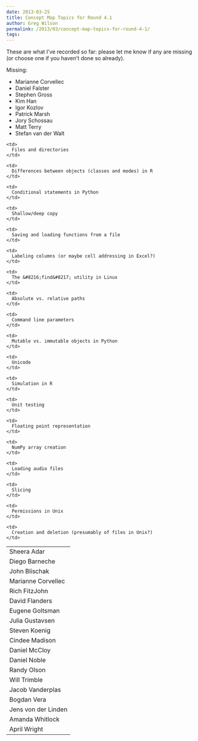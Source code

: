 ```yaml
---
date: 2013-03-25
title: Concept Map Topics for Round 4.1
author: Greg Wilson
permalink: /2013/03/concept-map-topics-for-round-4-1/
tags:
---
```

These are what I&#8217;ve recorded so far: please let me know if any are missing (or choose one if you haven&#8217;t done so already).

Missing:

*   Marianne Corvellec
*   Daniel Falster
*   Stephen Gross
*   Kim Han
*   Igor Kozlov
*   Patrick Marsh
*   Jory Schossau
*   Matt Terry
*   Stefan van der Walt

<table>
  <tr>
    <td>
      Sheera Adar
    </td>
    
    <td>
      Files and directories
    </td>
  </tr>
  
  <tr>
    <td>
      Diego Barneche
    </td>
    
    <td>
      Differences between objects (classes and modes) in R
    </td>
  </tr>
  
  <tr>
    <td>
      John Blischak
    </td>
    
    <td>
      Conditional statements in Python
    </td>
  </tr>
  
  <tr>
    <td>
      Marianne Corvellec
    </td>
    
    <td>
      Shallow/deep copy
    </td>
  </tr>
  
  <tr>
    <td>
      Rich FitzJohn
    </td>
    
    <td>
      Saving and loading functions from a file
    </td>
  </tr>
  
  <tr>
    <td>
      David Flanders
    </td>
    
    <td>
      Labeling columns (or maybe cell addressing in Excel?)
    </td>
  </tr>
  
  <tr>
    <td>
      Eugene Goltsman
    </td>
    
    <td>
      The &#8216;find&#8217; utility in Linux
    </td>
  </tr>
  
  <tr>
    <td>
      Julia Gustavsen
    </td>
    
    <td>
      Absolute vs. relative paths
    </td>
  </tr>
  
  <tr>
    <td>
      Steven Koenig
    </td>
    
    <td>
      Command line parameters
    </td>
  </tr>
  
  <tr>
    <td>
      Cindee Madison
    </td>
    
    <td>
      Mutable vs. immutable objects in Python
    </td>
  </tr>
  
  <tr>
    <td>
      Daniel McCloy
    </td>
    
    <td>
      Unicode
    </td>
  </tr>
  
  <tr>
    <td>
      Daniel Noble
    </td>
    
    <td>
      Simulation in R
    </td>
  </tr>
  
  <tr>
    <td>
      Randy Olson
    </td>
    
    <td>
      Unit testing
    </td>
  </tr>
  
  <tr>
    <td>
      Will Trimble
    </td>
    
    <td>
      Floating point representation
    </td>
  </tr>
  
  <tr>
    <td>
      Jacob Vanderplas
    </td>
    
    <td>
      NumPy array creation
    </td>
  </tr>
  
  <tr>
    <td>
      Bogdan Vera
    </td>
    
    <td>
      Loading audio files
    </td>
  </tr>
  
  <tr>
    <td>
      Jens von der Linden
    </td>
    
    <td>
      Slicing
    </td>
  </tr>
  
  <tr>
    <td>
      Amanda Whitlock
    </td>
    
    <td>
      Permissions in Unix
    </td>
  </tr>
  
  <tr>
    <td>
      April Wright
    </td>
    
    <td>
      Creation and deletion (presumably of files in Unix?)
    </td>
  </tr>
</table>
